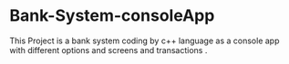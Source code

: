 # Bank-System-consoleApp
This Project is a bank system coding by c++ language as a console app with different options and screens and transactions .

